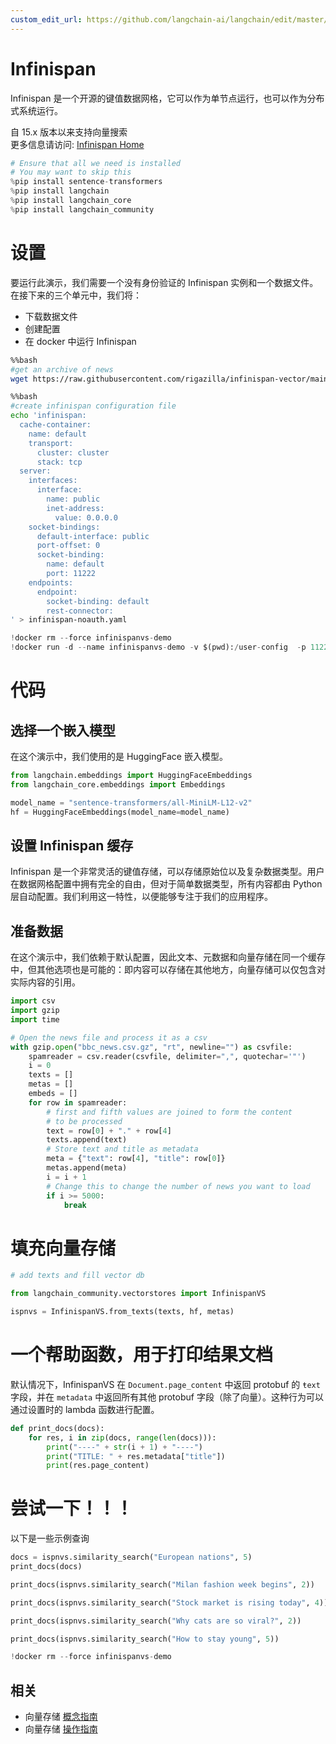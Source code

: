 ```yaml
---
custom_edit_url: https://github.com/langchain-ai/langchain/edit/master/docs/docs/integrations/vectorstores/infinispanvs.ipynb
---
```


# Infinispan

Infinispan 是一个开源的键值数据网格，它可以作为单节点运行，也可以作为分布式系统运行。

自 15.x 版本以来支持向量搜索  
更多信息请访问: [Infinispan Home](https://infinispan.org)

```python
# Ensure that all we need is installed
# You may want to skip this
%pip install sentence-transformers
%pip install langchain
%pip install langchain_core
%pip install langchain_community
```

# 设置

要运行此演示，我们需要一个没有身份验证的 Infinispan 实例和一个数据文件。
在接下来的三个单元中，我们将：
- 下载数据文件
- 创建配置
- 在 docker 中运行 Infinispan


```bash
%%bash
#get an archive of news
wget https://raw.githubusercontent.com/rigazilla/infinispan-vector/main/bbc_news.csv.gz
```


```bash
%%bash
#create infinispan configuration file
echo 'infinispan:
  cache-container: 
    name: default
    transport: 
      cluster: cluster 
      stack: tcp 
  server:
    interfaces:
      interface:
        name: public
        inet-address:
          value: 0.0.0.0 
    socket-bindings:
      default-interface: public
      port-offset: 0        
      socket-binding:
        name: default
        port: 11222
    endpoints:
      endpoint:
        socket-binding: default
        rest-connector:
' > infinispan-noauth.yaml
```


```python
!docker rm --force infinispanvs-demo
!docker run -d --name infinispanvs-demo -v $(pwd):/user-config  -p 11222:11222 infinispan/server:15.0 -c /user-config/infinispan-noauth.yaml
```

# 代码

## 选择一个嵌入模型

在这个演示中，我们使用的是
HuggingFace 嵌入模型。


```python
from langchain.embeddings import HuggingFaceEmbeddings
from langchain_core.embeddings import Embeddings

model_name = "sentence-transformers/all-MiniLM-L12-v2"
hf = HuggingFaceEmbeddings(model_name=model_name)
```

## 设置 Infinispan 缓存

Infinispan 是一个非常灵活的键值存储，可以存储原始位以及复杂数据类型。用户在数据网格配置中拥有完全的自由，但对于简单数据类型，所有内容都由 Python 层自动配置。我们利用这一特性，以便能够专注于我们的应用程序。

## 准备数据

在这个演示中，我们依赖于默认配置，因此文本、元数据和向量存储在同一个缓存中，但其他选项也是可能的：即内容可以存储在其他地方，向量存储可以仅包含对实际内容的引用。

```python
import csv
import gzip
import time

# Open the news file and process it as a csv
with gzip.open("bbc_news.csv.gz", "rt", newline="") as csvfile:
    spamreader = csv.reader(csvfile, delimiter=",", quotechar='"')
    i = 0
    texts = []
    metas = []
    embeds = []
    for row in spamreader:
        # first and fifth values are joined to form the content
        # to be processed
        text = row[0] + "." + row[4]
        texts.append(text)
        # Store text and title as metadata
        meta = {"text": row[4], "title": row[0]}
        metas.append(meta)
        i = i + 1
        # Change this to change the number of news you want to load
        if i >= 5000:
            break
```

# 填充向量存储


```python
# add texts and fill vector db

from langchain_community.vectorstores import InfinispanVS

ispnvs = InfinispanVS.from_texts(texts, hf, metas)
```

# 一个帮助函数，用于打印结果文档

默认情况下，InfinispanVS 在 `Document.page_content` 中返回 protobuf 的 `ŧext` 字段，并在 `metadata` 中返回所有其他 protobuf 字段（除了向量）。这种行为可以通过设置时的 lambda 函数进行配置。

```python
def print_docs(docs):
    for res, i in zip(docs, range(len(docs))):
        print("----" + str(i + 1) + "----")
        print("TITLE: " + res.metadata["title"])
        print(res.page_content)
```

# 尝试一下！！！

以下是一些示例查询


```python
docs = ispnvs.similarity_search("European nations", 5)
print_docs(docs)
```


```python
print_docs(ispnvs.similarity_search("Milan fashion week begins", 2))
```


```python
print_docs(ispnvs.similarity_search("Stock market is rising today", 4))
```


```python
print_docs(ispnvs.similarity_search("Why cats are so viral?", 2))
```


```python
print_docs(ispnvs.similarity_search("How to stay young", 5))
```


```python
!docker rm --force infinispanvs-demo
```

## 相关

- 向量存储 [概念指南](/docs/concepts/#vector-stores)
- 向量存储 [操作指南](/docs/how_to/#vector-stores)
